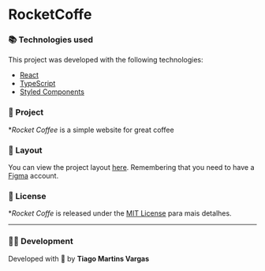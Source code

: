 # RocketCoffe

### 📚 Technologies used

This project was developed with the following technologies:

- [React](https://reactjs.org/)
- [TypeScript](https://www.typescriptlang.org/)
- [Styled Components](https://styled-components.com/)

### 🚀 Project

**Rocket Coffee* is a simple website for great coffee
### 🎨 Layout

You can view the project layout [here](). Remembering that you need to have a [Figma](http://figma.com/) account.


### 📝 License

**Rocket Coffe* is released under the [MIT License](./LICENSE) para mais detalhes.

---

### 👨‍💻 Development

Developed with 💜 by **Tiago Martins Vargas**

